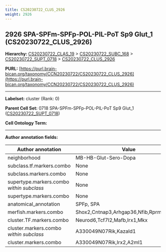 ```yaml
---
title: CS20230722_CLUS_2926
weight: 2926
---
```

## 2926 SPA-SPFm-SPFp-POL-PIL-PoT Sp9 Glut_1 (CS20230722_CLUS_2926)
<b>Hierarchy: </b>
[CS20230722_CLAS_19](../CS20230722_CLAS_19) >
[CS20230722_SUBC_168](../CS20230722_SUBC_168) >
[CS20230722_SUPT_0718](../CS20230722_SUPT_0718) >
[CS20230722_CLUS_2926](../CS20230722_CLUS_2926)

**PURL:** [https://purl.brain-bican.org/taxonomy/CCN20230722/CS20230722_CLUS_2926](https://purl.brain-bican.org/taxonomy/CCN20230722/CS20230722_CLUS_2926)

---


**Labelset:** cluster (Rank: 0)

**Parent Cell Set:** 0718 SPA-SPFm-SPFp-POL-PIL-PoT Sp9 Glut_1 ([CS20230722_SUPT_0718](../CS20230722_SUPT_0718))



**Cell Ontology Term:** 

[MARKER GENES.]: #


---

[TRANSFERRED ANNOTATIONS.]: #


[AUTHOR ANNOTATION FIELDS.]: #


**Author annotation fields:**

| Author annotation | Value |
|-------------------|-------|
|neighborhood|MB-HB-Glut-Sero-Dopa|
|subclass.tf.markers.combo|None|
|subclass.markers.combo|None|
|supertype.markers.combo _within subclass_|None|
|supertype.markers.combo|None|
|anatomical_annotation|SPFp, SPA|
|merfish.markers.combo|Shox2,Cntnap3,Arhgap36,Nfib,Rprm,Kazald1|
|cluster.TF.markers.combo|Neurod6,Tcf7l2,Mafb,Irx1,Mkx|
|cluster.markers.combo _within subclass_|A330049N07Rik,Kazald1|
|cluster.markers.combo|A330049N07Rik,Irx2,A2ml1|
